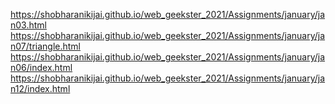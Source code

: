https://shobharanikijai.github.io/web_geekster_2021/Assignments/january/jan03.html
https://shobharanikijai.github.io/web_geekster_2021/Assignments/january/jan07/triangle.html
https://shobharanikijai.github.io/web_geekster_2021/Assignments/january/jan06/index.html
https://shobharanikijai.github.io/web_geekster_2021/Assignments/january/jan12/index.html
